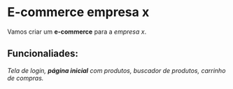 # E-commerce empresa x

Vamos criar um **e-commerce** para a *empresa x*.

## Funcionaliades: 

*Tela de login, **página inicial** com produtos, buscador de produtos, carrinho de compras.*